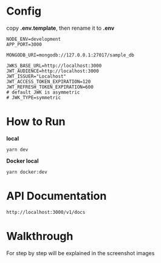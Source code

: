 # Config

copy **.env.template**, then rename it to **.env**

```
NODE_ENV=development
APP_PORT=3000

MONGODB_URI=mongodb://127.0.0.1:27017/sample_db

JWKS_BASE_URL=http://localhost:3000
JWT_AUDIENCE=http://localhost:3000
JWT_ISSUER="Localhost"
JWT_ACCESS_TOKEN_EXPIRATION=120
JWT_REFRESH_TOKEN_EXPIRATION=600
# default JWK is asymmetric
# JWK_TYPE=symmetric
```

# How to Run

**local**

```
yarn dev
```

**Docker local**

```
yarn docker:dev
```

# API Documentation

```
http://localhost:3000/v1/docs
```

# Walkthrough

For step by step will be explained in the screenshot images
